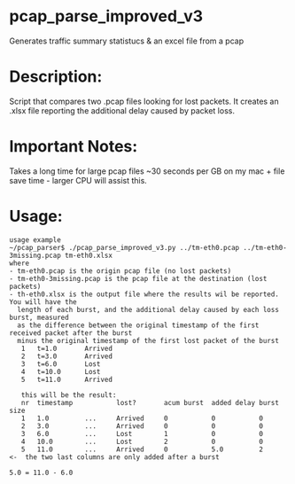 # pcap_parse_improved_v3
Generates traffic summary statistucs & an excel file from a pcap

# Description:
Script that compares two .pcap files looking for lost packets. It creates an .xlsx file reporting the additional delay caused by packet loss.

# Important Notes:
Takes a long time for large pcap files ~30 seconds per GB on my mac + file save time - larger CPU will assist this.

# Usage:
```
usage example
~/pcap_parser$ ./pcap_parse_improved_v3.py ../tm-eth0.pcap ../tm-eth0-3missing.pcap tm-eth0.xlsx
where
- tm-eth0.pcap is the origin pcap file (no lost packets)
- tm-eth0-3missing.pcap is the pcap file at the destination (lost packets)
- th-eth0.xlsx is the output file where the results wil be reported. You will have the
  length of each burst, and the additional delay caused by each loss burst, measured
  as the difference between the original timestamp of the first received packet after the burst
  minus the original timestamp of the first lost packet of the burst
   1   t=1.0       Arrived
   2   t=3.0       Arrived
   3   t=6.0       Lost
   4   t=10.0      Lost
   5   t=11.0      Arrived

   this will be the result:
   nr  timestamp           lost?       acum burst  added delay burst size
   1   1.0         ...     Arrived     0           0           0
   2   3.0         ...     Arrived     0           0           0
   3   6.0         ...     Lost        1           0           0
   4   10.0        ...     Lost        2           0           0
   5   11.0        ...     Arrived     0           5.0         2       <-  the two last columns are only added after a burst
                                                                           5.0 = 11.0 - 6.0 
```
